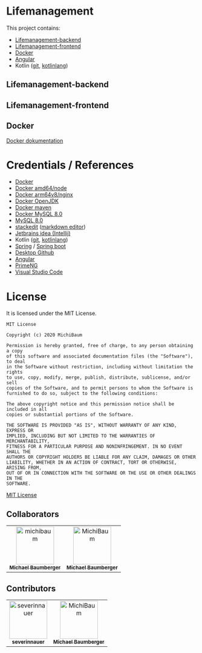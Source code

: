 # Lifemanagement
This project contains:

 - [Lifemanagement-backend](backend/lifemanagement-backend)
 - [Lifemanagement-frontend](frontend/lifemanagement-frontend)
 - [Docker](https://www.docker.com/)
 - [Angular](https://angular.io/)
 - Kotlin ([git](https://github.com/JetBrains/kotlin), [kotlinlang](https://kotlinlang.org/))

## Lifemanagement-backend

## Lifemanagement-frontend

## Docker
[Docker dokumentation](docker-documentation.md)

# Credentials / References

 - [Docker](https://www.docker.com/)
 - [Docker amd64/node](https://hub.docker.com/r/amd64/node/)
 - [Docker arm64v8/nginx](https://hub.docker.com/r/arm64v8/nginx/)
 - [Docker OpenJDK](https://hub.docker.com/_/openjdk)
 - [Docker maven](https://hub.docker.com/_/maven)
 - [Docker MySQL 8.0](https://hub.docker.com/_/mysql)
 - [MySQL 8.0](https://dev.mysql.com/doc/relnotes/mysql/8.0/en/)
 - [stackedit](https://stackedit.io/) ([markdown editor](https://stackedit.io/app#))
 - [Jetbrains idea (Intellij)](https://www.jetbrains.com/de-de/idea/)
 - Kotlin ([git](https://github.com/JetBrains/kotlin), [kotlinlang](https://kotlinlang.org/))
 - [Spring](https://spring.io/) / [Spring boot](https://spring.io/projects/spring-boot)
 - [Desktop Github](https://desktop.github.com/)
 - [Angular](https://angular.io/)
 - [PrimeNG](https://www.primefaces.org/primeng/)
 - [Visual Studio Code](https://code.visualstudio.com/)

# License
It is licensed under the MIT License.

    MIT License

    Copyright (c) 2020 MichiBaum

    Permission is hereby granted, free of charge, to any person obtaining a copy
    of this software and associated documentation files (the "Software"), to deal
    in the Software without restriction, including without limitation the rights
    to use, copy, modify, merge, publish, distribute, sublicense, and/or sell
    copies of the Software, and to permit persons to whom the Software is
    furnished to do so, subject to the following conditions:

    The above copyright notice and this permission notice shall be included in all
    copies or substantial portions of the Software.

    THE SOFTWARE IS PROVIDED "AS IS", WITHOUT WARRANTY OF ANY KIND, EXPRESS OR
    IMPLIED, INCLUDING BUT NOT LIMITED TO THE WARRANTIES OF MERCHANTABILITY,
    FITNESS FOR A PARTICULAR PURPOSE AND NONINFRINGEMENT. IN NO EVENT SHALL THE
    AUTHORS OR COPYRIGHT HOLDERS BE LIABLE FOR ANY CLAIM, DAMAGES OR OTHER
    LIABILITY, WHETHER IN AN ACTION OF CONTRACT, TORT OR OTHERWISE, ARISING FROM,
    OUT OF OR IN CONNECTION WITH THE SOFTWARE OR THE USE OR OTHER DEALINGS IN THE
    SOFTWARE.

[MIT License](LICENSE)

## Collaborators

<!-- readme: MichiBaum,collaborators -start --> 
<table>
<tr>
    <td align="center">
        <a href="https://github.com/michibaum">
            <img src="https://avatars1.githubusercontent.com/u/36712219?v=4" width="100;" alt="michibaum"/>
            <br />
            <sub><b>Michael Baumberger</b></sub>
        </a>
    </td>
    <td align="center">
        <a href="https://github.com/MichiBaum">
            <img src="https://avatars1.githubusercontent.com/u/36712219?v=4" width="100;" alt="MichiBaum"/>
            <br />
            <sub><b>Michael Baumberger</b></sub>
        </a>
    </td></tr>
</table>
<!-- readme: MichiBaum,collaborators -end -->

## Contributors

<!-- readme: SeverinNauer,contributors -start --> 
<table>
<tr>
    <td align="center">
        <a href="https://github.com/severinnauer">
            <img src="https://avatars1.githubusercontent.com/u/43473975?v=4" width="100;" alt="severinnauer"/>
            <br />
            <sub><b>severinnauer</b></sub>
        </a>
    </td>
    <td align="center">
        <a href="https://github.com/MichiBaum">
            <img src="https://avatars1.githubusercontent.com/u/36712219?v=4" width="100;" alt="MichiBaum"/>
            <br />
            <sub><b>Michael Baumberger</b></sub>
        </a>
    </td></tr>
</table>
<!-- readme: SeverinNauer,contributors -end -->

